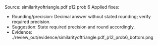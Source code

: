 Source: similarityoftriangle.pdf p12 prob 6
Applied fixes:
- Rounding/precision: Decimal answer without stated rounding; verify required precision.
- Suggestion: State required precision and round accordingly.
- Evidence: ./review_out/evidence/similarityoftriangle.pdf_p12_prob6_bottom.png